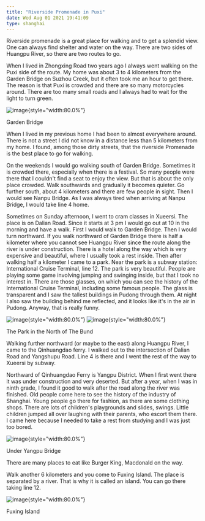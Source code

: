 ```yaml
---
title: "Riverside Promenade in Puxi"
date: Wed Aug 01 2021 19:41:09
type: shanghai
---
```

Riverside promenade is a great place for walking and to get a splendid
view. One can always find shelter and water on the way. There are two
sides of Huangpu River, so there are two routes to go.

When I lived in Zhongxing Road two years ago I always went walking on
the Puxi side of the route. My home was about 3 to 4 kilometers from the
Garden Bridge on Suzhou Creek, but it often took me an hour to get
there. The reason is that Puxi is crowded and there are so many
motorcycles around. There are too many small roads and I always had to
wait for the light to turn green.

![image](https://blog.jimchen.me/8f80fc34-dfa3-4c2c-a379-dc94e12aee7b){style="width:80.0%"}

Garden Bridge

When I lived in my previous home I had been to almost everywhere around.
There is not a street I did not know in a distance less than 5
kilometers from my home. I found, among those dirty streets, that the
riverside Promenade is the best place to go for walking.

On the weekends I would go walking south of Garden Bridge. Sometimes it
is crowded there, especially when there is a festival. So many people
were there that I couldn't find a seat to enjoy the view. But that is
about the only place crowded. Walk southwards and gradually it becomes
quieter. Go further south, about 4 kilometers and there are few people
in sight. Then I would see Nanpu Bridge. As I was always tired when
arriving at Nanpu Bridge, I would take line 4 home.

Sometimes on Sunday afternoon, I went to cram classes in Xueersi. The
place is on Dalian Road. Since it starts at 3 pm I would go out at 10 in
the morning and have a walk. First I would walk to Garden Bridge. Then I
would turn northward. If you walk northward of Garden Bridge there is
half a kilometer where you cannot see Huangpu River since the route
along the river is under construction. There is a hotel along the way
which is very expensive and beautiful, where I usually took a rest
inside. Then after walking half a kilometer I came to a park. Near the
park is a subway station: International Cruise Terminal, line 12. The
park is very beautiful. People are playing some game involving jumping
and swinging inside, but that I took no interest in. There are those
glasses, on which you can see the history of the International Cruise
Terminal, including some famous people. The glass is transparent and I
saw the tallest buildings in Pudong through them. At night I also saw
the building behind me reflected, and it looks like it's in the air in
Pudong. Anyway, that is really funny.

![image](https://blog.jimchen.me/54aaa521-812b-4463-86aa-bd1182df020b){style="width:80.0%"}
![image](https://blog.jimchen.me/1dc5251a-1a3e-42b0-b653-2cfdd46db86b){style="width:80.0%"}

The Park in the North of The Bund

Walking further northward (or maybe to the east) along Huangpu River, I
came to the Qinhuangdao ferry. I walked out to the intersection of
Dalian Road and Yangshupu Road. Line 4 is there and I went the rest of
the way to Xueersi by subway.

Northward of Qinhuangdao Ferry is Yangpu District. When I first went
there it was under construction and very deserted. But after a year,
when I was in ninth grade, I found it good to walk after the road along
the river was finished. Old people come here to see the history of the
industry of Shanghai. Young people go there for fashion, as there are
some clothing shops. There are lots of children's playgrounds and
slides, swings. Little children jumped all over laughing with their
parents, who escort them there. I came here because I needed to take a
rest from studying and I was just too bored.

![image](https://blog.jimchen.me/5e05528a-915b-43d1-993b-579eaf6ee7cb){style="width:80.0%"}

Under Yangpu Bridge

There are many places to eat like Burger King, Macdonald on the way.

Walk another 6 kilometers and you come to Fuxing Island. The place is
separated by a river. That is why it is called an island. You can go
there taking line 12.

![image](https://blog.jimchen.me/3c758621-8ebb-4ae2-b2de-39a6ed82d816){style="width:80.0%"}

Fuxing Island
